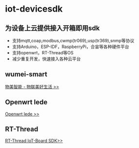 # iot-devicesdk
## 为设备上云提供接入开箱即用sdk
- 支持mqtt,coap,modbus,cwmp(tr069),usp(tr369),snmp等协议 
- 支持Arduino，ESP-IDF，RaspberryPi，合宙等各种硬件平台 
- 支持openwrt，RT-Thread等OS
- 减少重复开发，快速接入各种云平台

## wumei-smart
[物美智能 - 物联美好生活 >>](https://gitee.com/kerwincui/wumei-smart)

## Openwrt lede
[Openwrt lede >>](https://github.com/coolsnowwolf/lede.git)

## RT-Thread
[RT-Thread IoT-Board SDK>>](https://gitee.com/Armink/IoT_Board)